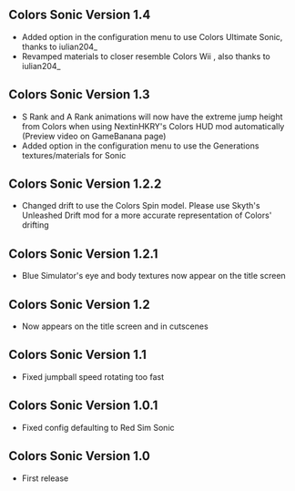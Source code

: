 ## Colors Sonic Version 1.4
- Added option in the configuration menu to use Colors Ultimate Sonic, thanks to iulian204_
- Revamped materials to closer resemble Colors Wii , also thanks to iulian204_
## Colors Sonic Version 1.3
- S Rank and A Rank animations will now have the extreme jump height from Colors when using NextinHKRY's Colors HUD mod automatically (Preview video on GameBanana page)
- Added option in the configuration menu to use the Generations textures/materials for Sonic
## Colors Sonic Version 1.2.2
- Changed drift to use the Colors Spin model. Please use Skyth's Unleashed Drift mod for a more accurate representation of Colors' drifting
## Colors Sonic Version 1.2.1
- Blue Simulator's eye and body textures now appear on the title screen
## Colors Sonic Version 1.2
- Now appears on the title screen and in cutscenes
## Colors Sonic Version 1.1
- Fixed jumpball speed rotating too fast
## Colors Sonic Version 1.0.1
- Fixed config defaulting to Red Sim Sonic
## Colors Sonic Version 1.0
- First release
